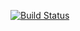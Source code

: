 [![Build Status](https://travis-ci.org/raphaelcruzeiro/Tuner.svg?branch=master)](https://travis-ci.org/raphaelcruzeiro/Tuner)
